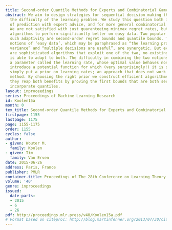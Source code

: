 ```yaml
---
title: Second-order Quantile Methods for Experts and Combinatorial Games
abstract: We aim to design strategies for sequential decision making that adjust to
  the difficulty of the learning problem. We study this question both in the setting
  of prediction with expert advice, and for more general combinatorial decision tasks.
  We are not satisfied with just guaranteeing minimax regret rates, but we want our
  algorithms to perform significantly better on easy data. Two popular ways to formalize
  such adaptivity are second-order regret bounds and quantile bounds. The underlying
  notions of ‘easy data’, which may be paraphrased as “the learning problem has small
  variance” and “multiple decisions are useful”, are synergetic. But even though there
  are sophisticated algorithms that exploit one of the two, no existing algorithm
  is able to adapt to both. The difficulty in combining the two notions lies in tuning
  a parameter called the learning rate, whose optimal value behaves non-monotonically.  We
  introduce a potential function for which (very surprisingly!) it is sufficient to
  simply put a prior on learning rates; an approach that does not work for any previous
  method. By choosing the right prior we construct efficient algorithms and show that
  they reap both benefits by proving the first bounds that are both second-order and
  incorporate quantiles.
layout: inproceedings
series: Proceedings of Machine Learning Research
id: Koolen15a
month: 0
tex_title: Second-order Quantile Methods for Experts and Combinatorial Games
firstpage: 1155
lastpage: 1175
page: 1155-1175
order: 1155
cycles: false
author:
- given: Wouter M.
  family: Koolen
- given: Tim
  family: Van Erven
date: 2015-06-26
address: Paris, France
publisher: PMLR
container-title: Proceedings of The 28th Conference on Learning Theory
volume: '40'
genre: inproceedings
issued:
  date-parts:
  - 2015
  - 6
  - 26
pdf: http://proceedings.mlr.press/v40/Koolen15a.pdf
# Format based on citeproc: http://blog.martinfenner.org/2013/07/30/citeproc-yaml-for-bibliographies/
---
```


